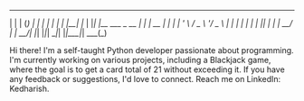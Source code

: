 
  _    _ _   _   _                   _ 
 | |  | (_) | | | |                 | |
 | |__| |_  | |_| |__   ___ _ __ ___| |
 |  __  | | | __| '_ \ / _ \ '__/ _ \ |
 | |  | | | | |_| | | |  __/ | |  __/_|
 |_|  |_|_|  \__|_| |_|\___|_|  \___(_)

Hi there! I'm a self-taught Python developer passionate about programming. I'm currently working on various projects, including a Blackjack game, where the goal is to get a card total of 21 without exceeding it. If you have any feedback or suggestions, I'd love to connect. Reach me on LinkedIn: Kedharish.
                                       
                                       
